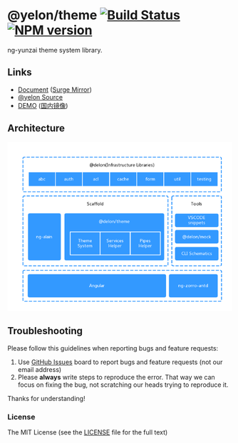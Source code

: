 # @yelon/theme [![Build Status](https://dev.azure.com/hbyunzai/yelon/_apis/build/status/yelon-CI?branchName=master)](https://dev.azure.com/hbyunzai/yelon/_build/latest?definitionId=1&branchName=master) [![NPM version](https://img.shields.io/npm/v/@yelon/theme.svg?style=flat-square)](https://www.npmjs.com/package/@yelon/theme)

ng-yunzai theme system library.

## Links

+ [Document](https://ng.yunzainfo.com/theme) ([Surge Mirror](https://ng-yunzai-doc.surge.sh/theme))
+ [@yelon Source](https://github.com/hbyunzai/yelon)
+ [DEMO](https://ng-yunzai.surge.sh) ([国内镜像](https://ng-yunzai.gitee.io/))

## Architecture

![Architecture](https://raw.githubusercontent.com/hbyunzai/yelon/master/_screenshot/architecture.png)

## Troubleshooting

Please follow this guidelines when reporting bugs and feature requests:

1. Use [GitHub Issues](https://github.com/hbyunzai/yelon/issues) board to report bugs and feature requests (not our email address)
2. Please **always** write steps to reproduce the error. That way we can focus on fixing the bug, not scratching our heads trying to reproduce it.

Thanks for understanding!

### License

The MIT License (see the [LICENSE](https://github.com/hbyunzai/yelon/blob/master/LICENSE) file for the full text)
